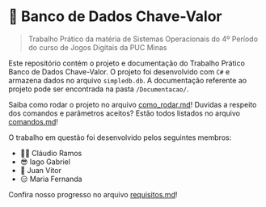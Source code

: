 # 📁 Banco de Dados Chave-Valor
> Trabalho Prático da matéria de Sistemas Operacionais do 4º Período do curso de Jogos Digitais da PUC Minas

Este repositório contém o projeto e documentação do Trabalho Prático Banco de Dados Chave-Valor.  O projeto foi desenvolvido com `C#` e armazena dados no arquivo `simpledb.db`. A documentação referente ao projeto pode ser encontrada na pasta `/Documentacao/`.

Saiba como rodar o projeto no arquivo [como_rodar.md](./Documentacao/como_rodar.md)!
Duvidas a respeito dos comandos e parâmetros aceitos? Estão todos listados no arquivo [comandos.md](./Documentacao/comandos.md)!

O trabalho em questão foi desenvolvido pelos seguintes membros:
 - 🏴‍☠️ Cláudio Ramos
 - 😎 Iago Gabriel
 - 🤠 Juan Vitor
 - 😑 Maria Fernanda

Confira nosso progresso no arquivo [requisitos.md](./Documentacao/requisitos.md)!